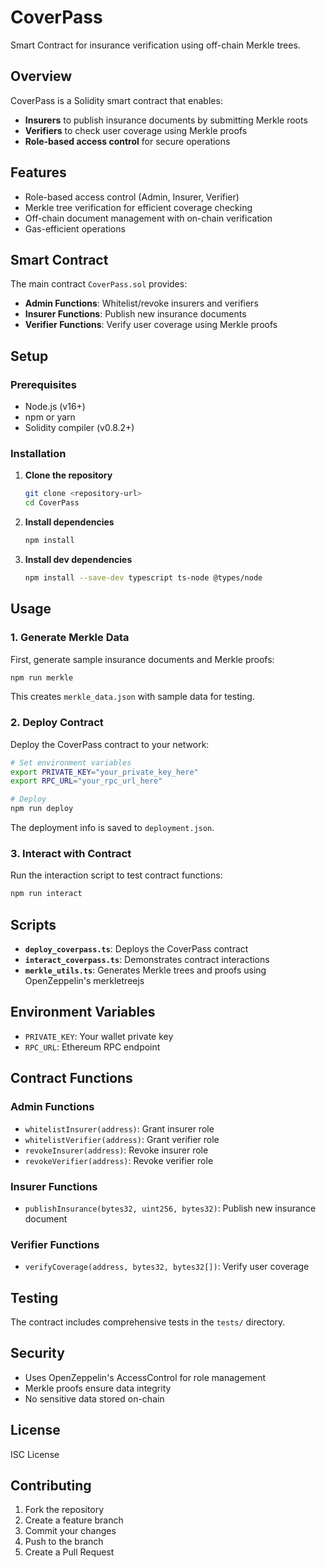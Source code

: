 # CoverPass

Smart Contract for insurance verification using off-chain Merkle trees.

## Overview

CoverPass is a Solidity smart contract that enables:
- **Insurers** to publish insurance documents by submitting Merkle roots
- **Verifiers** to check user coverage using Merkle proofs
- **Role-based access control** for secure operations

## Features

- Role-based access control (Admin, Insurer, Verifier)
- Merkle tree verification for efficient coverage checking
- Off-chain document management with on-chain verification
- Gas-efficient operations

## Smart Contract

The main contract `CoverPass.sol` provides:

- **Admin Functions**: Whitelist/revoke insurers and verifiers
- **Insurer Functions**: Publish new insurance documents
- **Verifier Functions**: Verify user coverage using Merkle proofs

## Setup

### Prerequisites

- Node.js (v16+)
- npm or yarn
- Solidity compiler (v0.8.2+)

### Installation

1. **Clone the repository**
   ```bash
   git clone <repository-url>
   cd CoverPass
   ```

2. **Install dependencies**
   ```bash
   npm install
   ```

3. **Install dev dependencies**
   ```bash
   npm install --save-dev typescript ts-node @types/node
   ```

## Usage

### 1. Generate Merkle Data

First, generate sample insurance documents and Merkle proofs:

```bash
npm run merkle
```

This creates `merkle_data.json` with sample data for testing.

### 2. Deploy Contract

Deploy the CoverPass contract to your network:

```bash
# Set environment variables
export PRIVATE_KEY="your_private_key_here"
export RPC_URL="your_rpc_url_here"

# Deploy
npm run deploy
```

The deployment info is saved to `deployment.json`.

### 3. Interact with Contract

Run the interaction script to test contract functions:

```bash
npm run interact
```

## Scripts

- **`deploy_coverpass.ts`**: Deploys the CoverPass contract
- **`interact_coverpass.ts`**: Demonstrates contract interactions
- **`merkle_utils.ts`**: Generates Merkle trees and proofs using OpenZeppelin's merkletreejs

## Environment Variables

- `PRIVATE_KEY`: Your wallet private key
- `RPC_URL`: Ethereum RPC endpoint

## Contract Functions

### Admin Functions
- `whitelistInsurer(address)`: Grant insurer role
- `whitelistVerifier(address)`: Grant verifier role
- `revokeInsurer(address)`: Revoke insurer role
- `revokeVerifier(address)`: Revoke verifier role

### Insurer Functions
- `publishInsurance(bytes32, uint256, bytes32)`: Publish new insurance document

### Verifier Functions
- `verifyCoverage(address, bytes32, bytes32[])`: Verify user coverage

## Testing

The contract includes comprehensive tests in the `tests/` directory.

## Security

- Uses OpenZeppelin's AccessControl for role management
- Merkle proofs ensure data integrity
- No sensitive data stored on-chain

## License

ISC License

## Contributing

1. Fork the repository
2. Create a feature branch
3. Commit your changes
4. Push to the branch
5. Create a Pull Request
